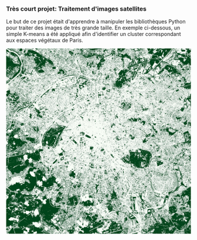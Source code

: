 ### Très court projet: Traitement d'images satellites

Le but de ce projet était d'apprendre à manipuler les bibliothèques Python pour traiter des images de très grande taille.
En exemple ci-dessous, un simple K-means a été appliqué afin d'identifier un cluster correspondant aux espaces végétaux de Paris.


![alt text](https://github.com/leobeuque/IMSAT-processing/blob/main/downloaded_images/clustered_vegetation.jpeg?raw=true)
